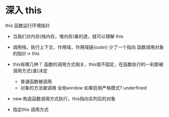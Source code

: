 # 深入 this
  this 函数运行环境指针
  
 - 当我们对内存(栈内存，堆内存)看的透，就可以理解 this

 - 调用栈，执行上下文，作用域，作用域链(outer)
   少了一个指向 函数调用对象的指针-> this 

 - this有哪几种？
   函数的调用方式相关，this值不固定，在函数执行的一刹那被调用方式(谁)决定
   - 普通函数被调用
   - 对象的方法被调用 全局window 
   如果启用严格模式?  underfined

 - new 构造函数调用方式执行，this指向实列后的对象
 - 指定this 调用方式 
